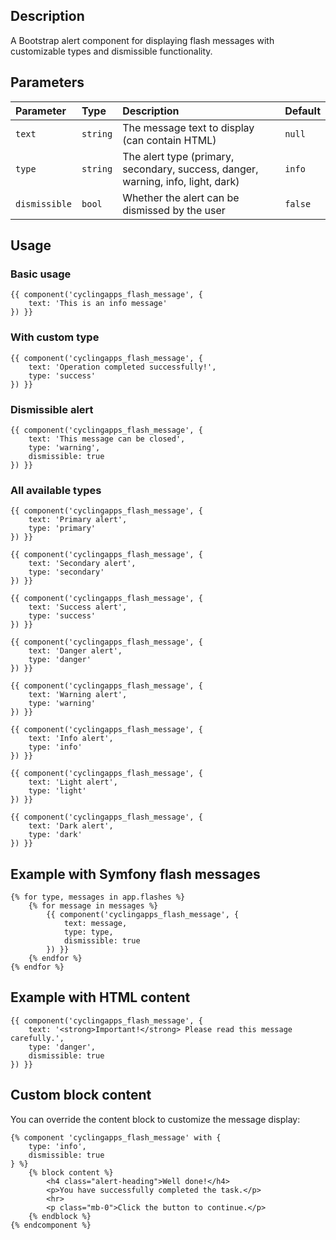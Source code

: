 ## Description

A Bootstrap alert component for displaying flash messages with customizable types and dismissible functionality.

## Parameters

| Parameter     | Type     | Description                                                                 | Default |
|:--------------|:---------|:----------------------------------------------------------------------------|:--------|
| `text`        | `string` | The message text to display (can contain HTML)                             | `null`  |
| `type`        | `string` | The alert type (primary, secondary, success, danger, warning, info, light, dark) | `info`  |
| `dismissible` | `bool`   | Whether the alert can be dismissed by the user                             | `false` |

## Usage

### Basic usage

```twig
{{ component('cyclingapps_flash_message', {
    text: 'This is an info message'
}) }}
```

### With custom type

```twig
{{ component('cyclingapps_flash_message', {
    text: 'Operation completed successfully!',
    type: 'success'
}) }}
```

### Dismissible alert

```twig
{{ component('cyclingapps_flash_message', {
    text: 'This message can be closed',
    type: 'warning',
    dismissible: true
}) }}
```

### All available types

```twig
{{ component('cyclingapps_flash_message', {
    text: 'Primary alert',
    type: 'primary'
}) }}

{{ component('cyclingapps_flash_message', {
    text: 'Secondary alert',
    type: 'secondary'
}) }}

{{ component('cyclingapps_flash_message', {
    text: 'Success alert',
    type: 'success'
}) }}

{{ component('cyclingapps_flash_message', {
    text: 'Danger alert',
    type: 'danger'
}) }}

{{ component('cyclingapps_flash_message', {
    text: 'Warning alert',
    type: 'warning'
}) }}

{{ component('cyclingapps_flash_message', {
    text: 'Info alert',
    type: 'info'
}) }}

{{ component('cyclingapps_flash_message', {
    text: 'Light alert',
    type: 'light'
}) }}

{{ component('cyclingapps_flash_message', {
    text: 'Dark alert',
    type: 'dark'
}) }}
```

## Example with Symfony flash messages

```twig
{% for type, messages in app.flashes %}
    {% for message in messages %}
        {{ component('cyclingapps_flash_message', {
            text: message,
            type: type,
            dismissible: true
        }) }}
    {% endfor %}
{% endfor %}
```

## Example with HTML content

```twig
{{ component('cyclingapps_flash_message', {
    text: '<strong>Important!</strong> Please read this message carefully.',
    type: 'danger',
    dismissible: true
}) }}
```

## Custom block content

You can override the content block to customize the message display:

```twig
{% component 'cyclingapps_flash_message' with {
    type: 'info',
    dismissible: true
} %}
    {% block content %}
        <h4 class="alert-heading">Well done!</h4>
        <p>You have successfully completed the task.</p>
        <hr>
        <p class="mb-0">Click the button to continue.</p>
    {% endblock %}
{% endcomponent %}
```
